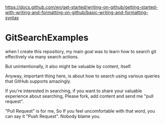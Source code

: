 https://docs.github.com/en/get-started/writing-on-github/getting-started-with-writing-and-formatting-on-github/basic-writing-and-formatting-syntax

# GitSearchExamples
when I create this repository, my main goal was to learn how to search git effectively via many search actions.

But unintentionally, it also might be valuable by content, itself.

Anyway, important thing here, is about how to search using various queries that GitHub supports amazingly.

If you're interested in searching, if you want to share your valuable experience about searching, Please fork, add content and send me "pull request".

"Pull Request" is for me, So If you feel uncomfortable with that word, you can say it "Push Request". Nobody blame you.

